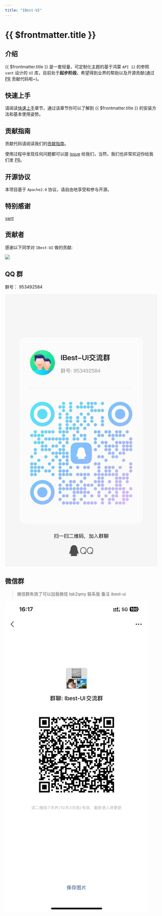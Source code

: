 ```yaml
---
title: "IBest-UI"
---
```


# {{ $frontmatter.title }}

## 介绍

{{ $frontmatter.title }} 是一套轻量，可定制化主题的基于鸿蒙 `API 12` 的参照 `vant` 设计的 `UI` 库，目前处于**起步阶段**，希望得到业界的帮助以及开源贡献(通过 [PR](https://github.com/ibestservices/ibest-ui/pulls) 贡献代码啦~)。

## 快速上手

请阅读[快速上手](../quickstart/index)章节，通过该章节你可以了解到 {{ $frontmatter.title }} 的安装方法和基本使用姿势。

## 贡献指南

贡献代码请阅读我们的[贡献指南](../contribution/)。

使用过程中发现任何问题都可以提 [issue](https://github.com/ibestservices/ibest-ui/issues) 给我们，当然，我们也非常欢迎你给我们发 [PR](https://github.com/ibestservices/ibest-ui/pulls)。

## 开源协议

本项目基于 `Apache2.0` 协议，请自由地享受和参与开源。

## 特别感谢

[vant](https://vant-contrib.gitee.io/vant/#/zh-CN/home)

## 贡献者

感谢以下同学对 `IBest-UI` 做的贡献:

<a target="_blank" href="https://github.com/ibestservices/ibest-ui/graphs/contributors">
  <img src="https://contrib.rocks/image?repo=ibestservices/ibest-ui" />
</a>

## QQ 群

群号： 953492584

![QQ群:953492584](./qq.jpg)

## 微信群

> 微信群失效了可以加我微信 lqk2qmy 联系我 备注 ibest-ui

![微信群](./wechat.png)
